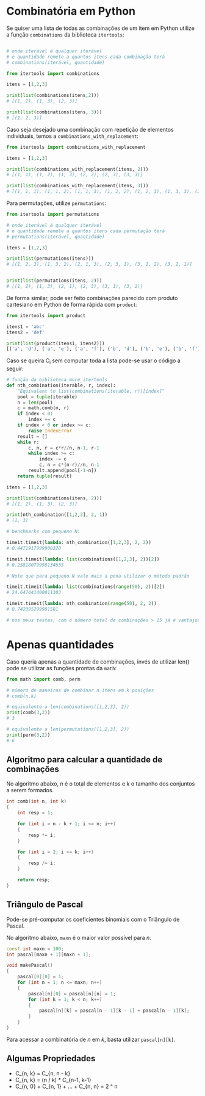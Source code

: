 # Combinatória em Python

Se quiser uma lista de todas as combinações de um item em Python utilize a função `combinations` da biblioteca `ìtertools`:
```python

# onde iterável é qualquer iterável
# e quantidade remete a quantos itens cada combinação terá
# combinations(iterável, quantidade)

from itertools import combinations

itens = [1,2,3]

print(list(combinations(itens,2)))
# [(1, 2), (1, 3), (2, 3)]

print(list(combinations(itens, 3)))
# [(1, 2, 3)]
```

Caso seja desejado uma combinação com repetição de elementos individuais, temos a `combinations_with_replacement`:

```python
from itertools import combinations_with_replacement

itens = [1,2,3]

print(list(combinations_with_replacement(itens, 2)))
# [(1, 1), (1, 2), (1, 3), (2, 2), (2, 3), (3, 3)]

print(list(combinations_with_replacement(itens, 3)))
# [(1, 1, 1), (1, 1, 2), (1, 1, 3), (1, 2, 2), (1, 2, 3), (1, 3, 3), (2, 2, 2), (2, 2, 3), (2, 3, 3), (3, 3, 3)]
```

Para permutações, utilize `permutations`:

```python
from itertools import permutations

# onde iterável é qualquer iterável
# e quantidade remete a quantos itens cada permutação terá
# permutations(iterável, quantidade)

itens = [1,2,3]

print(list(permutations(itens)))
# [(1, 2, 3), (1, 3, 2), (2, 1, 3), (2, 3, 1), (3, 1, 2), (3, 2, 1)]


print(list(permutations(itens, 2)))
# [(1, 2), (1, 3), (2, 1), (2, 3), (3, 1), (3, 2)]
```

De forma similar, pode ser feito combinações parecido com produto cartesiano em Python de forma rápida com `product`:


```python
from itertools import product

itens1 = 'abc'
itens2 = 'def'

print(list(product(itens1, itens2)))
[('a', 'd'), ('a', 'e'), ('a', 'f'), ('b', 'd'), ('b', 'e'), ('b', 'f'), ('c', 'd'), ('c', 'e'), ('c', 'f')]

```

Caso se queira C<sub>i</sub> sem computar toda a lista pode-se usar o código a seguir:


```python
# função da biblioteca more_itertools
def nth_combination(iterable, r, index):
    "Equivalent to list(combinations(iterable, r))[index]"
    pool = tuple(iterable)
    n = len(pool)
    c = math.comb(n, r)
    if index < 0:
        index += c
    if index < 0 or index >= c:
        raise IndexError
    result = []
    while r:
        c, n, r = c*r//n, n-1, r-1
        while index >= c:
            index -= c
            c, n = c*(n-r)//n, n-1
        result.append(pool[-1-n])
    return tuple(result)

itens = [1,2,3]

print(list(combinations(itens, 2)))
# [(1, 2), (1, 3), (2, 3)]

print(nth_combination([1,2,3], 2, 1))
# (1, 3)

# benchmarks com pequeno N:

timeit.timeit(lambda: nth_combination([1,2,3], 2, 2))
# 0.4471917999908328

timeit.timeit(lambda: list(combinations([1,2,3], 2))[2])
# 0.25818079998134635

# Note que para pequeno N vale mais a pena utilizar o método padrão

timeit.timeit(lambda: list(combinations(range(50), 2))[2])
# 24.647441400011303

timeit.timeit(lambda: nth_combination(range(50), 2, 2))
# 0.742395299981581

# nos meus testes, com o número total de combinações > 15 já é vantajoso utilizar a função nth_combination
```

# Apenas quantidades

Caso queria apenas a quantidade de combinações, invés de utilizar len() pode se utilizar as funções prontas da `math`:

```python
from math import comb, perm

# número de maneiras de combinar n itens em k posições 
# comb(n,k)

# equivalente a len(combinations([1,2,3], 2))
print(comb(3,2))
# 3

# equivalente a len(permutations([1,2,3], 2))
print(perm(3,2))
# 6
```

## Algoritmo para calcular a quantidade de combinações

No algoritmo abaixo, $n$ é o total de elementos e $k$ o tamanho dos conjuntos a serem formados.

```cpp
int comb(int n, int k)
{
    int resp = 1;

    for (int i = n - k + 1; i <= n; i++)
    {
        resp *= i;
    }

    for (int i = 2; i <= k; i++)
    {
        resp /= i;
    }

    return resp;
}
```

## Triângulo de Pascal

Pode-se pré-computar os coeficientes binomiais com o Triângulo de Pascal.

No algoritmo abaixo, `maxn` é o maior valor possível para $n$.

```cpp
const int maxn = 100;
int pascal[maxn + 1][maxn + 1];

void makePascal()
{
    pascal[0][0] = 1;
    for (int n = 1; n <= maxn; n++)
    {
        pascal[n][0] = pascal[n][n] = 1;
        for (int k = 1; k < n; k++)
        {
            pascal[n][k] = pascal[n - 1][k - 1] + pascal[n - 1][k];
        }
    }
}
```

Para acessar a combinatória de $n$ em $k$, basta utilizar `pascal[n][k]`.

## Algumas Propriedades

 - C_{n, k} = C_{n, n - k}
 - C_{n, k} = (n / k) * C_{n-1, k-1}
 - C_{n, 0} + C_{n, 1} + ... + C_{n, n} = 2 ^ n
